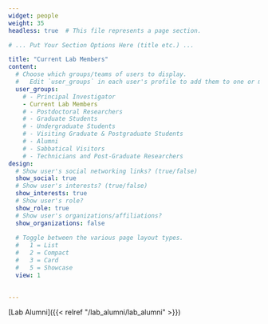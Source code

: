```yaml
---
widget: people
weight: 35
headless: true  # This file represents a page section.

# ... Put Your Section Options Here (title etc.) ...

title: "Current Lab Members"
content:
  # Choose which groups/teams of users to display.
  #   Edit `user_groups` in each user's profile to add them to one or more of these groups.
  user_groups:
    # - Principal Investigator
    - Current Lab Members
    # - Postdoctoral Researchers
    # - Graduate Students
    # - Undergraduate Students
    # - Visiting Graduate & Postgraduate Students
    # - Alumni
    # - Sabbatical Visitors
    # - Technicians and Post-Graduate Researchers
design:
  # Show user's social networking links? (true/false)
  show_social: true
  # Show user's interests? (true/false)
  show_interests: true
  # Show user's role?
  show_role: true
  # Show user's organizations/affiliations?
  show_organizations: false
  
  # Toggle between the various page layout types.
  #   1 = List
  #   2 = Compact
  #   3 = Card
  #   5 = Showcase
  view: 1

 
---
```

[Lab Alumni]({{< relref "/lab_alumni/lab_alumni" >}})

